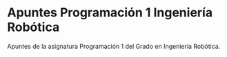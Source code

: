 # Apuntes Programación 1 Ingeniería Robótica

Apuntes de la asignatura Programación 1 del Grado en Ingeniería Robótica.
